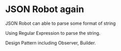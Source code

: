 # JSON Robot again
JSON Robot can able to parse some format of string

Using Regular Expression to parse the string.

Design Pattern including Observer, Builder.

